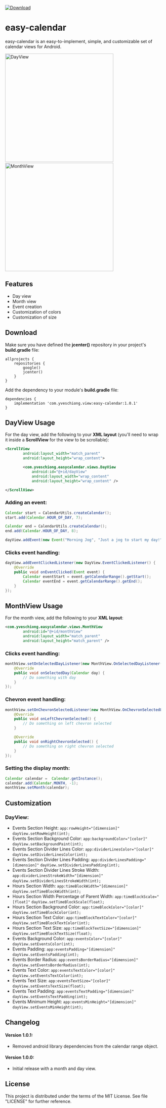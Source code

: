 [ ![Download](https://api.bintray.com/packages/yveschiong/easy-calendar/com.yveschiong.easycalendar/images/download.svg) ](https://bintray.com/yveschiong/easy-calendar/com.yveschiong.easycalendar/_latestVersion)

# easy-calendar

easy-calendar is an easy-to-implement, simple, and customizable set of calendar views for Android.

<img src="https://user-images.githubusercontent.com/10403329/46127662-5b74c280-c1ff-11e8-840e-9a2d4ed2e64b.png" alt="DayView" width="350"/>&nbsp;
<img src="https://user-images.githubusercontent.com/10403329/46127680-692a4800-c1ff-11e8-8e9a-9068898e07df.png" alt="MonthView" width="350"/>

## Features
- Day view
- Month view
- Event creation
- Customization of colors
- Customization of size

## Download
Make sure you have defined the **jcenter()** repository in your project's **build.gradle** file:
```
allprojects {
    repositories {
        google()
        jcenter()
    }
}
```

Add the dependency to your module's **build.gradle** file:
```
dependencies {
    implementation 'com.yveschiong.view:easy-calendar:1.0.1'
}
```

## DayView Usage
For the day view, add the following to your **XML layout** (you'll need to wrap it inside a **ScrollView** for the view to be scrollable):
```xml
<ScrollView
        android:layout_width="match_parent"
        android:layout_height="wrap_content">

        <com.yveschiong.easycalendar.views.DayView
            android:id="@+id/dayView"
            android:layout_width="wrap_content"
            android:layout_height="wrap_content" />

</ScrollView>
```

### Adding an event:
```java
Calendar start = CalendarUtils.createCalendar();
start.add(Calendar.HOUR_OF_DAY, 7);

Calendar end = CalendarUtils.createCalendar();
end.add(Calendar.HOUR_OF_DAY, 8);

dayView.addEvent(new Event("Morning Jog", "Just a jog to start my day!", new CalendarRange(start, end)));
```

### Clicks event handling:
```java
dayView.addEventClickedListener(new DayView.EventClickedListener() {
    @Override
    public void onEventClicked(Event event) {
        Calendar eventStart = event.getCalendarRange().getStart();
        Calendar eventEnd = event.getCalendarRange().getEnd();
    }
});
```

## MonthView Usage
For the month view, add the following to your **XML layout**:
```xml
<com.yveschiong.easycalendar.views.MonthView
        android:id="@+id/monthView"
        android:layout_width="match_parent"
        android:layout_height="match_parent" />
```

### Clicks event handling:
```java
monthView.setOnSelectedDayListener(new MonthView.OnSelectedDayListener() {
    @Override
    public void onSelectedDay(Calendar day) {
        // Do something with day
    }
});
```

### Chevron event handling:
```java
monthView.setOnChevronSelectedListener(new MonthView.OnChevronSelectedListener() {
    @Override
    public void onLeftChevronSelected() {
        // Do something on left chevron selected
    }

    @Override
    public void onRightChevronSelected() {
        // Do something on right chevron selected
    }
});
```

### Setting the display month:
```java
Calendar calendar =  Calendar.getInstance();
calendar.add(Calendar.MONTH, -1);
monthView.setMonth(calendar);
```

## Customization
### DayView:
* Events Section Height:
```app:rowHeight="[dimension]"```
```dayView.setRowHeight(int);```
* Events Section Background Color:
```app:backgroundColor="[color]"```
```dayView.setBackgroundPaint(int);```
* Events Section Divider Lines Color:
```app:dividerLinesColor="[color]"```
```dayView.setDividerLinesColor(int);```
* Events Section Divider Lines Padding:
```app:dividerLinesPadding="[dimension]"```
```dayView.setDividerLinesPadding(int);```
* Events Section Divider Lines Stroke Width:
```app:dividerLinesStrokeWidth="[dimension]"```
```dayView.setDividerLinesStrokeWidth(int);```
* Hours Section Width:
```app:timeBlockWidth="[dimension]"```
```dayView.setTimeBlockWidth(int);```
* Hours Section Width Percentage of Parent Width:
```app:timeBlockScale="[float]"```
```dayView.setTimeBlockScale(float);```
* Hours Section Background Color:
```app:timeBlockColor="[color]"```
```dayView.setTimeBlockColor(int);```
* Hours Section Text Color:
```app:timeBlockTextColor="[color]"```
```dayView.setTimeBlockTextColor(int);```
* Hours Section Text Size:
```app:timeBlockTextSize="[dimension]"```
```dayView.setTimeBlockTextSize(float);```
* Events Background Color:
```app:eventsColor="[color]"```
```dayView.setEventsColor(int);```
* Events Padding:
```app:eventsPadding="[dimension]"```
```dayView.setEventsPadding(int);```
* Events Border Radius:
```app:eventsBorderRadius="[dimension]"```
```dayView.setEventsBorderRadius(int);```
* Events Text Color:
```app:eventsTextColor="[color]"```
```dayView.setEventsTextColor(int);```
* Events Text Size:
```app:eventsTextSize="[color]"```
```dayView.setEventsTextSize(float);```
* Events Text Padding:
```app:eventsTextPadding="[dimension]"```
```dayView.setEventsTextPadding(int);```
* Events Minimum Height:
```app:eventsMinHeight="[dimension]"```
```dayView.setEventsMinHeight(int);```

## Changelog
#### Version 1.0.1:
* Removed android library dependencies from the calendar range object.

#### Version 1.0.0:
* Initial release with a month and day view.

## License

This project is distributed under the terms of the MIT License. See file "LICENSE" for further reference.